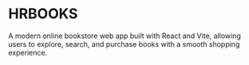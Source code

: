# HRBOOKS
A modern online bookstore web app built with React and Vite, allowing users to explore, search, and purchase books with a smooth shopping experience.
